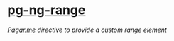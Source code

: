 # [pg-ng-range](http://pagarme.github.io/pg-ng-range/)
*[Pagar.me](http://pagar.me) directive to provide a custom range element*
